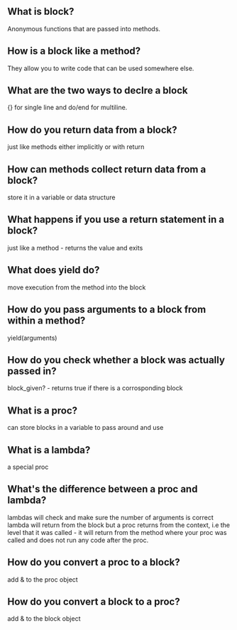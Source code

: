 ## What is  block?
Anonymous functions that are passed into methods.

## How is a block like a method?
They allow you to write code that can be used somewhere else.

## What are the two ways to declre a block
{} for single line and do/end for multiline.

## How do you return data from a block?
just like methods either implicitly or with return

## How can methods collect return data from a block?
store it in a variable or data structure

## What happens if you use a return statement in a block?
just like a method - returns the value and exits

## What does yield do?
move execution from the method into the block

## How do you pass arguments to a block from within a method?
yield(arguments)

## How do you check whether a block was actually passed in?
block_given? - returns true if there is a corrosponding block

## What is a proc?
can store blocks in a variable to pass around and use

## What is a lambda?
a special proc

## What's the difference between a proc and lambda?
lambdas will check and make sure the number of arguments is correct
lambda will return from the block but a proc returns from the context, i.e the level that it was called - it will return from the method where your proc was called and does not run any code after the proc.

## How do you convert a proc to a block?
add & to the proc object

## How do you convert a block to a proc?
add & to the block object